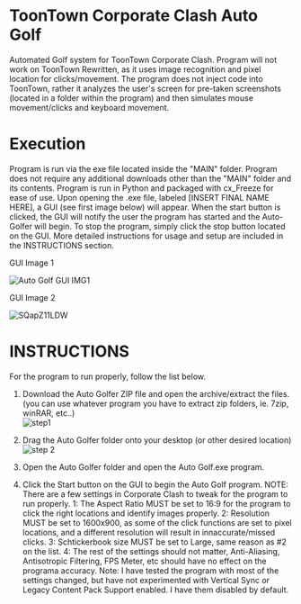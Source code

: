 # ToonTown Corporate Clash Auto Golf
Automated Golf system for ToonTown Corporate Clash. Program will not work on ToonTown Rewritten, as it uses image recognition and pixel location for clicks/movement. The program does not inject code into ToonTown, rather it analyzes the user's screen for pre-taken screenshots (located in a folder within the program) and then simulates mouse movement/clicks and keyboard movement.

# Execution
Program is run via the exe file located inside the "MAIN" folder. Program does not require any additional downloads other than the "MAIN" folder and its contents. Program is run in Python and packaged with cx_Freeze for ease of use. Upon opening the .exe file, labeled [INSERT FINAL NAME HERE], a GUI (see first image below) will appear. When the start button is clicked, the GUI will notify the user the program has started and the Auto-Golfer will begin. To stop the program, simply click the stop button located on the GUI.  More detailed instructions for usage and setup are included in the INSTRUCTIONS section.

GUI Image 1

![Auto Golf GUI IMG1](https://user-images.githubusercontent.com/111534019/185483895-acabbc55-d6de-485e-b868-4c60921c76fb.png)

GUI Image 2

![SQapZ11LDW](https://user-images.githubusercontent.com/111534019/185484138-5a0bdcd2-a926-4bc1-aa84-bf436a694226.png)

# INSTRUCTIONS
For the program to run properly, follow the list below.

1. Download the Auto Golfer ZIP file and open the archive/extract the files. (you can use whatever program you have to extract zip folders, ie. 7zip, winRAR, etc..)  
![step1](https://user-images.githubusercontent.com/111534019/185489452-87dad19b-830e-4da3-b0ff-981d6995e92c.png)
2. Drag the Auto Golfer folder onto your desktop (or other desired location)
![step 2](https://user-images.githubusercontent.com/111534019/185489783-47f1649f-008e-4091-902b-1c1ad4c6ac07.png)
3. Open the Auto Golfer folder and open the Auto Golf.exe program.

4. Click the Start button on the GUI to begin the Auto Golf program.
    NOTE: There are a few settings in Corporate Clash to tweak for the program to run properly.
          1: The Aspect Ratio MUST be set to 16:9 for the program to click the right locations and identify images properly. 
          2: Resolution MUST be set to 1600x900, as some of the click functions are set to pixel locations, and a different resolution will result in innaccurate/missed clicks.
          3: Schtickerbook size MUST be set to Large, same reason as #2 on the list.
          4: The rest of the settings should not matter, Anti-Aliasing, Antisotropic Filtering, FPS Meter, etc should have no effect on the programa accuracy.
              Note: I have tested the program with most of the settings changed, but have not experimented with Vertical Sync or Legacy Content Pack Support enabled. I have them disabled by default.
